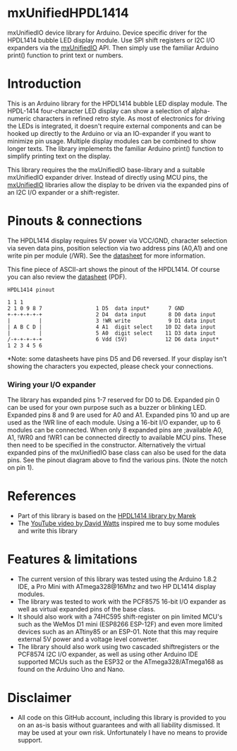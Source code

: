 # mxUnifiedHPDL1414
mxUnifiedIO device library for Arduino. Device specific driver for the HPDL1414 bubble LED display module. Use SPI shift registers or I2C I/O expanders via the [mxUnifiedIO](https://github.com/maxint-rd/mxUnifiedIO) API. Then simply use the familiar Arduino print() function to print text or numbers.

# Introduction
This is an Arduino library for the HPDL1414 bubble LED display module. The HPDL-1414 four-character LED display can show a selection of alpha-numeric characters in refined retro style. As most of electronics for driving the LEDs is integrated, it doesn't require external components and can be hooked up directly to the Arduino or via an IO-expander if you want to minimize pin usage.
Multiple display modules can be combined to show longer texts. The library implements the familiar Arduino print() function to simplify printing text on the display.

This library requires the the mxUnifiedIO base-library and a suitable mxUnifiedIO expander driver. Instead of directly using MCU pins, the [mxUnifiedIO](https://github.com/maxint-rd/mxUnifiedIO) libraries allow the display to be driven via the expanded pins of an I2C I/O expander or a shift-register. 

# Pinouts & connections
The HPDL1414 display requires 5V power via VCC/GND, character selection via seven data pins, position selection via two address pins (A0,A1) and one write pin per module (/WR). See the [datasheet](documentation/datasheetHPDL1414.pdf) for more information.

This fine piece of ASCII-art shows the pinout of the HPDL1414. Of course you can also review the [datasheet](documentation/datasheetHPDL1414.pdf) (PDF).
```
HPDL1414 pinout

1 1 1                       
2 1 0 9 8 7                 1 D5  data input*      7 GND
+-+-+-+-+-+                 2 D4  data input       8 D0 data input
|         |                 3 !WR write            9 D1 data input
| A B C D |                 4 A1  digit select    10 D2 data input
|         |                 5 A0  digit select    11 D3 data input
/-+-+-+-+-+                 6 Vdd (5V)            12 D6 data input*
1 2 3 4 5 6                 
```
*Note: some datasheets have pins D5 and D6 reversed. If your display isn't showing the characters you expected, please check your connections.

### Wiring your I/O expander
The library has expanded pins 1-7 reserved for D0 to D6. Expanded pin 0 can be used for your own purpose such as a buzzer or blinking LED. Expanded pins 8 and 9 are used for A0 and A1. Expanded pins 10 and up are used as the !WR line of each module. Using a 16-bit I/O expander, up to 6 modules can be connected.
When only 8 expanded pins are ;available A0, A1, !WR0 and !WR1 can be connected directly to available MCU pins. These then need to be specified in the constructor. Alternatively the virtual expanded pins of the mxUnifiedIO base class can also be used for the data pins.
See the pinout diagram above to find the various pins. (Note the notch on pin 1).

# References
- Part of this library is based on the [HPDL1414 library by Marek](https://github.com/marecl/HPDL1414/)
- The [YouTube video by David Watts](https://youtu.be/PlggHChsFKw) inspired me to buy some modules and write this library

# Features & limitations
- The current version of this library was tested using the Arduino 1.8.2 IDE, a Pro Mini with ATmega328@16Mhz and two HP DL1414 display modules.
- The library was tested to work with the PCF8575 16-bit I/O expander as well as virtual expanded pins of the base class.
- It should also work with a 74HC595 shift-register on pin limited MCU's such as the WeMos D1 mini (ESP8266 ESP-12F) and even more limited devices such as an ATtiny85 or an ESP-01. Note that this may require external 5V power and a voltage level converter.
- The library should also work using two cascaded shiftregisters or the PCF8574 I2C I/O expander, as well as using other Arduino IDE supported MCUs such as the ESP32 or the ATmega328/ATmega168 as found on the Arduino Uno and Nano.

# Disclaimer
- All code on this GitHub account, including this library is provided to you on an as-is basis without guarantees and with all liability dismissed. It may be used at your own risk. Unfortunately I have no means to provide support.
